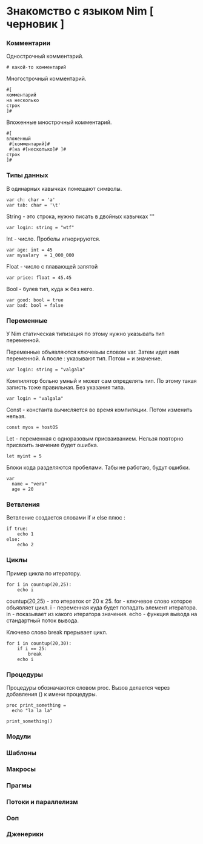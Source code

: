 # Знакомство с языком Nim [ черновик ]

### Комментарии

Однострочный комментарий.
```
# какой-то комментарий
```
Многострочный комментарий.
```
#[
комментарий
на несколько
строк
]#
```
Вложенные мнострочный комментарий.
```
#[
вложенный
 #[комментарий]#
 #[на #[несколько]# ]#
строк
]#

```

### Типы данных

В одинарных кавычках помещают символы.
```
var ch: char = 'a'
var tab: char = '\t'
```
String - это строка, нужно писать в двойных кавычках ""
```
var login: string = "wtf"
```
Int - число.
Пробелы игнорируются.
```
var age: int = 45
var mysalary  = 1_000_000
```
Float - число с плавающей запятой
```
var price: float = 45.45
```
Bool - булев тип, куда ж без него.
```
var good: bool = true
var bad: bool = false
```

### Переменные
У Nim статическая типизация по этому нужно указывать тип переменной.

Переменные объявляются ключевым словом var. 
Затем идет имя переменной. 
А после : указывают тип. 
Потом = и значение.
```
var login: string = "valgala"
```
Компилятор больно умный и может сам определять тип. 
По этому такая записть тоже правильная. Без указания типа. 
```
var login = "valgala"
```
Const - константа вычисляется во время компиляции.
Потом изменить нельзя.
```
const myos = hostOS
```
Let - переменная с одноразовым присваиванием. 
Нельзя повторно присвоить значение будет ошибка.
```
let myint = 5
```
Блоки кода разделяются пробелами. Табы не работаю, будут ошибки.
```
var
  name = "vera"
  age = 20
```

### Ветвления
Ветвление создается словами if и else плюс :
```
if true:
    echo 1
else:
    echo 2
```

### Циклы
Пример цикла по итератору.
```
for i in countup(20,25):
    echo i
```
countup(20,25) - это итераток от 20 к 25.
for - ключевое слово которое объявляет цикл.
i - переменная куда будет попадать элемент итератора.
in - показывает из какого итератора значения.
echo - функция вывода на стандартный поток вывода.

Ключево слово break прерывает цикл.
```
for i in countup(20,30):
    if i == 25:
        break
    echo i
```

### Процедуры
Процедуры обозначаются словом proc.
Вызов делается через добавления () к имени процедуры.
```
proc print_something =
  echo "la la la"

print_something()
```

### Модули
### Шаблоны
### Макросы
### Прагмы
### Потоки и параллелизм
### Ооп
### Дженерики